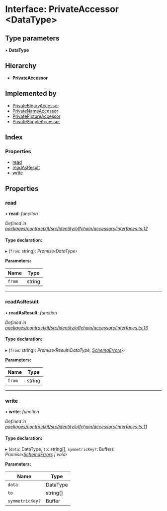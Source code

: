 # Interface: PrivateAccessor <**DataType**>

## Type parameters

▪ **DataType**

## Hierarchy

* **PrivateAccessor**

## Implemented by

* [PrivateBinaryAccessor](../classes/_identity_offchain_accessors_binary_.privatebinaryaccessor.md)
* [PrivateNameAccessor](../classes/_identity_offchain_accessors_name_.privatenameaccessor.md)
* [PrivatePictureAccessor](../classes/_identity_offchain_accessors_pictures_.privatepictureaccessor.md)
* [PrivateSimpleAccessor](../classes/_identity_offchain_accessors_simple_.privatesimpleaccessor.md)

## Index

### Properties

* [read](_identity_offchain_accessors_interfaces_.privateaccessor.md#read)
* [readAsResult](_identity_offchain_accessors_interfaces_.privateaccessor.md#readasresult)
* [write](_identity_offchain_accessors_interfaces_.privateaccessor.md#write)

## Properties

###  read

• **read**: *function*

*Defined in [packages/contractkit/src/identity/offchain/accessors/interfaces.ts:12](https://github.com/celo-org/celo-monorepo/blob/master/packages/contractkit/src/identity/offchain/accessors/interfaces.ts#L12)*

#### Type declaration:

▸ (`from`: string): *Promise‹DataType›*

**Parameters:**

Name | Type |
------ | ------ |
`from` | string |

___

###  readAsResult

• **readAsResult**: *function*

*Defined in [packages/contractkit/src/identity/offchain/accessors/interfaces.ts:13](https://github.com/celo-org/celo-monorepo/blob/master/packages/contractkit/src/identity/offchain/accessors/interfaces.ts#L13)*

#### Type declaration:

▸ (`from`: string): *Promise‹Result‹DataType, [SchemaErrors](../modules/_identity_offchain_accessors_errors_.md#schemaerrors)››*

**Parameters:**

Name | Type |
------ | ------ |
`from` | string |

___

###  write

• **write**: *function*

*Defined in [packages/contractkit/src/identity/offchain/accessors/interfaces.ts:11](https://github.com/celo-org/celo-monorepo/blob/master/packages/contractkit/src/identity/offchain/accessors/interfaces.ts#L11)*

#### Type declaration:

▸ (`data`: DataType, `to`: string[], `symmetricKey?`: Buffer): *Promise‹[SchemaErrors](../modules/_identity_offchain_accessors_errors_.md#schemaerrors) | void›*

**Parameters:**

Name | Type |
------ | ------ |
`data` | DataType |
`to` | string[] |
`symmetricKey?` | Buffer |
